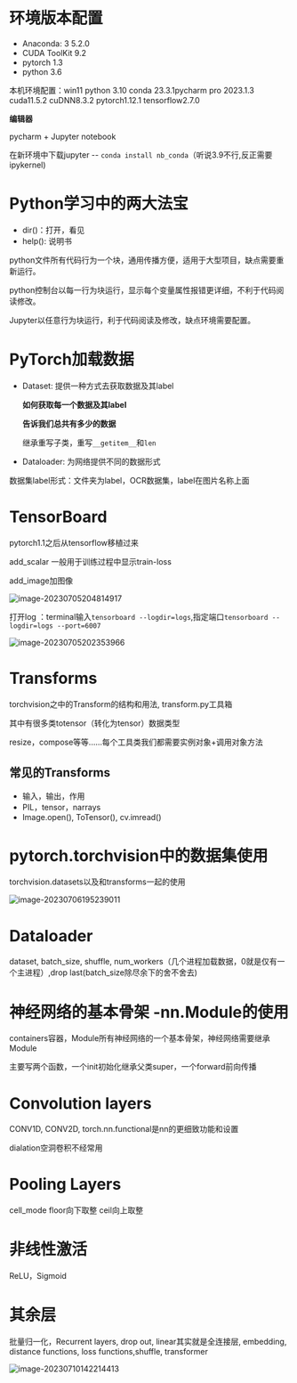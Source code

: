 # 环境版本配置

- Anaconda: 3 5.2.0
- CUDA ToolKit 9.2
- pytorch 1.3
- python 3.6

本机环境配置：win11 python 3.10 conda 23.3.1pycharm pro 2023.1.3 cuda11.5.2 cuDNN8.3.2 pytorch1.12.1 tensorflow2.7.0

**编辑器**

pycharm + Jupyter notebook

在新环境中下载jupyter -- `conda install nb_conda`（听说3.9不行,反正需要ipykernel)

# Python学习中的两大法宝

- dir()：打开，看见
- help(): 说明书

python文件所有代码行为一个块，通用传播方便，适用于大型项目，缺点需要重新运行。

python控制台以每一行为块运行，显示每个变量属性报错更详细，不利于代码阅读修改。

Jupyter以任意行为块运行，利于代码阅读及修改，缺点环境需要配置。

# PyTorch加载数据

- Dataset: 提供一种方式去获取数据及其label

  **如何获取每一个数据及其label**

  **告诉我们总共有多少的数据**

  继承重写子类，重写`__getitem__`和`len`

- Dataloader: 为网络提供不同的数据形式

数据集label形式：文件夹为label，OCR数据集，label在图片名称上面

# TensorBoard

pytorch1.1之后从tensorflow移植过来

add_scalar 一般用于训练过程中显示train-loss

add_image加图像

![image-20230705204814917](C:/Users/FENG/AppData/Roaming/Typora/typora-user-images/image-20230705204814917.png)

打开log ：terminal输入`tensorboard --logdir=logs`,指定端口`tensorboard --logdir=logs --port=6007`

![image-20230705202353966](C:/Users/FENG/AppData/Roaming/Typora/typora-user-images/image-20230705202353966.png)

# Transforms

torchvision之中的Transform的结构和用法, transform.py工具箱

其中有很多类totensor（转化为tensor）数据类型

resize，compose等等......每个工具类我们都需要实例对象+调用对象方法

## 常见的Transforms

- 输入，输出，作用
- PIL，tensor，narrays
- Image.open(), ToTensor(), cv.imread()

# pytorch.torchvision中的数据集使用

torchvision.datasets以及和transforms一起的使用

![image-20230706195239011](C:/Users/FENG/AppData/Roaming/Typora/typora-user-images/image-20230706195239011.png)

# Dataloader

dataset, batch_size, shuffle, num_workers（几个进程加载数据，0就是仅有一个主进程）,drop last(batch_size除尽余下的舍不舍去)

# 神经网络的基本骨架 -nn.Module的使用

containers容器，Module所有神经网络的一个基本骨架，神经网络需要继承Module

主要写两个函数，一个init初始化继承父类super，一个forward前向传播

# Convolution layers

CONV1D, CONV2D, torch.nn.functional是nn的更细致功能和设置

dialation空洞卷积不经常用

# Pooling Layers

cell_mode floor向下取整 ceil向上取整

# 非线性激活

ReLU，Sigmoid

# 其余层

批量归一化，Recurrent layers, drop out, linear其实就是全连接层, embedding, distance functions, loss functions,shuffle, transformer

![image-20230710142214413](C:/Users/FENG/AppData/Roaming/Typora/typora-user-images/image-20230710142214413.png)
